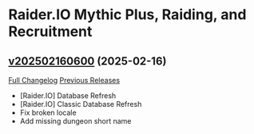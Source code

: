 # Raider.IO Mythic Plus, Raiding, and Recruitment

## [v202502160600](https://github.com/RaiderIO/raiderio-addon/tree/v202502160600) (2025-02-16)
[Full Changelog](https://github.com/RaiderIO/raiderio-addon/compare/v202502150600...v202502160600) [Previous Releases](https://github.com/RaiderIO/raiderio-addon/releases)

- [Raider.IO] Database Refresh  
- [Raider.IO] Classic Database Refresh  
- Fix broken locale  
- Add missing dungeon short name  